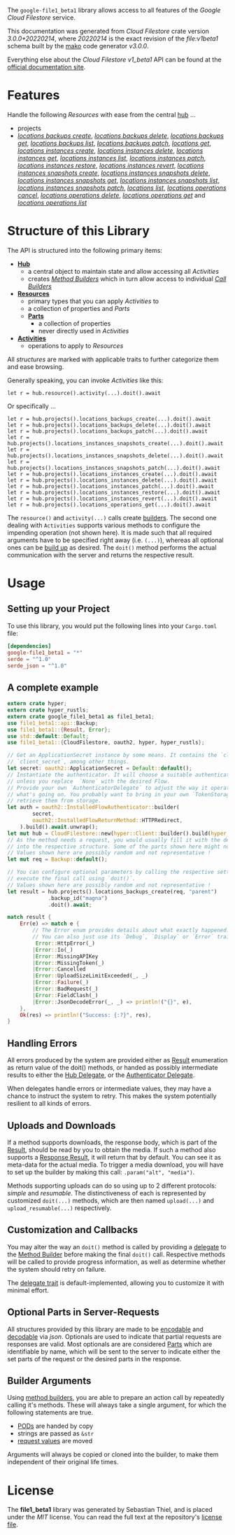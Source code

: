 <!---
DO NOT EDIT !
This file was generated automatically from 'src/mako/api/README.md.mako'
DO NOT EDIT !
-->
The `google-file1_beta1` library allows access to all features of the *Google Cloud Filestore* service.

This documentation was generated from *Cloud Filestore* crate version *3.0.0+20220214*, where *20220214* is the exact revision of the *file:v1beta1* schema built by the [mako](http://www.makotemplates.org/) code generator *v3.0.0*.

Everything else about the *Cloud Filestore* *v1_beta1* API can be found at the
[official documentation site](https://cloud.google.com/filestore/).
# Features

Handle the following *Resources* with ease from the central [hub](https://docs.rs/google-file1_beta1/3.0.0+20220214/google_file1_beta1/CloudFilestore) ... 

* projects
 * [*locations backups create*](https://docs.rs/google-file1_beta1/3.0.0+20220214/google_file1_beta1/api::ProjectLocationBackupCreateCall), [*locations backups delete*](https://docs.rs/google-file1_beta1/3.0.0+20220214/google_file1_beta1/api::ProjectLocationBackupDeleteCall), [*locations backups get*](https://docs.rs/google-file1_beta1/3.0.0+20220214/google_file1_beta1/api::ProjectLocationBackupGetCall), [*locations backups list*](https://docs.rs/google-file1_beta1/3.0.0+20220214/google_file1_beta1/api::ProjectLocationBackupListCall), [*locations backups patch*](https://docs.rs/google-file1_beta1/3.0.0+20220214/google_file1_beta1/api::ProjectLocationBackupPatchCall), [*locations get*](https://docs.rs/google-file1_beta1/3.0.0+20220214/google_file1_beta1/api::ProjectLocationGetCall), [*locations instances create*](https://docs.rs/google-file1_beta1/3.0.0+20220214/google_file1_beta1/api::ProjectLocationInstanceCreateCall), [*locations instances delete*](https://docs.rs/google-file1_beta1/3.0.0+20220214/google_file1_beta1/api::ProjectLocationInstanceDeleteCall), [*locations instances get*](https://docs.rs/google-file1_beta1/3.0.0+20220214/google_file1_beta1/api::ProjectLocationInstanceGetCall), [*locations instances list*](https://docs.rs/google-file1_beta1/3.0.0+20220214/google_file1_beta1/api::ProjectLocationInstanceListCall), [*locations instances patch*](https://docs.rs/google-file1_beta1/3.0.0+20220214/google_file1_beta1/api::ProjectLocationInstancePatchCall), [*locations instances restore*](https://docs.rs/google-file1_beta1/3.0.0+20220214/google_file1_beta1/api::ProjectLocationInstanceRestoreCall), [*locations instances revert*](https://docs.rs/google-file1_beta1/3.0.0+20220214/google_file1_beta1/api::ProjectLocationInstanceRevertCall), [*locations instances snapshots create*](https://docs.rs/google-file1_beta1/3.0.0+20220214/google_file1_beta1/api::ProjectLocationInstanceSnapshotCreateCall), [*locations instances snapshots delete*](https://docs.rs/google-file1_beta1/3.0.0+20220214/google_file1_beta1/api::ProjectLocationInstanceSnapshotDeleteCall), [*locations instances snapshots get*](https://docs.rs/google-file1_beta1/3.0.0+20220214/google_file1_beta1/api::ProjectLocationInstanceSnapshotGetCall), [*locations instances snapshots list*](https://docs.rs/google-file1_beta1/3.0.0+20220214/google_file1_beta1/api::ProjectLocationInstanceSnapshotListCall), [*locations instances snapshots patch*](https://docs.rs/google-file1_beta1/3.0.0+20220214/google_file1_beta1/api::ProjectLocationInstanceSnapshotPatchCall), [*locations list*](https://docs.rs/google-file1_beta1/3.0.0+20220214/google_file1_beta1/api::ProjectLocationListCall), [*locations operations cancel*](https://docs.rs/google-file1_beta1/3.0.0+20220214/google_file1_beta1/api::ProjectLocationOperationCancelCall), [*locations operations delete*](https://docs.rs/google-file1_beta1/3.0.0+20220214/google_file1_beta1/api::ProjectLocationOperationDeleteCall), [*locations operations get*](https://docs.rs/google-file1_beta1/3.0.0+20220214/google_file1_beta1/api::ProjectLocationOperationGetCall) and [*locations operations list*](https://docs.rs/google-file1_beta1/3.0.0+20220214/google_file1_beta1/api::ProjectLocationOperationListCall)




# Structure of this Library

The API is structured into the following primary items:

* **[Hub](https://docs.rs/google-file1_beta1/3.0.0+20220214/google_file1_beta1/CloudFilestore)**
    * a central object to maintain state and allow accessing all *Activities*
    * creates [*Method Builders*](https://docs.rs/google-file1_beta1/3.0.0+20220214/google_file1_beta1/client::MethodsBuilder) which in turn
      allow access to individual [*Call Builders*](https://docs.rs/google-file1_beta1/3.0.0+20220214/google_file1_beta1/client::CallBuilder)
* **[Resources](https://docs.rs/google-file1_beta1/3.0.0+20220214/google_file1_beta1/client::Resource)**
    * primary types that you can apply *Activities* to
    * a collection of properties and *Parts*
    * **[Parts](https://docs.rs/google-file1_beta1/3.0.0+20220214/google_file1_beta1/client::Part)**
        * a collection of properties
        * never directly used in *Activities*
* **[Activities](https://docs.rs/google-file1_beta1/3.0.0+20220214/google_file1_beta1/client::CallBuilder)**
    * operations to apply to *Resources*

All *structures* are marked with applicable traits to further categorize them and ease browsing.

Generally speaking, you can invoke *Activities* like this:

```Rust,ignore
let r = hub.resource().activity(...).doit().await
```

Or specifically ...

```ignore
let r = hub.projects().locations_backups_create(...).doit().await
let r = hub.projects().locations_backups_delete(...).doit().await
let r = hub.projects().locations_backups_patch(...).doit().await
let r = hub.projects().locations_instances_snapshots_create(...).doit().await
let r = hub.projects().locations_instances_snapshots_delete(...).doit().await
let r = hub.projects().locations_instances_snapshots_patch(...).doit().await
let r = hub.projects().locations_instances_create(...).doit().await
let r = hub.projects().locations_instances_delete(...).doit().await
let r = hub.projects().locations_instances_patch(...).doit().await
let r = hub.projects().locations_instances_restore(...).doit().await
let r = hub.projects().locations_instances_revert(...).doit().await
let r = hub.projects().locations_operations_get(...).doit().await
```

The `resource()` and `activity(...)` calls create [builders][builder-pattern]. The second one dealing with `Activities` 
supports various methods to configure the impending operation (not shown here). It is made such that all required arguments have to be 
specified right away (i.e. `(...)`), whereas all optional ones can be [build up][builder-pattern] as desired.
The `doit()` method performs the actual communication with the server and returns the respective result.

# Usage

## Setting up your Project

To use this library, you would put the following lines into your `Cargo.toml` file:

```toml
[dependencies]
google-file1_beta1 = "*"
serde = "^1.0"
serde_json = "^1.0"
```

## A complete example

```Rust
extern crate hyper;
extern crate hyper_rustls;
extern crate google_file1_beta1 as file1_beta1;
use file1_beta1::api::Backup;
use file1_beta1::{Result, Error};
use std::default::Default;
use file1_beta1::{CloudFilestore, oauth2, hyper, hyper_rustls};

// Get an ApplicationSecret instance by some means. It contains the `client_id` and 
// `client_secret`, among other things.
let secret: oauth2::ApplicationSecret = Default::default();
// Instantiate the authenticator. It will choose a suitable authentication flow for you, 
// unless you replace  `None` with the desired Flow.
// Provide your own `AuthenticatorDelegate` to adjust the way it operates and get feedback about 
// what's going on. You probably want to bring in your own `TokenStorage` to persist tokens and
// retrieve them from storage.
let auth = oauth2::InstalledFlowAuthenticator::builder(
        secret,
        oauth2::InstalledFlowReturnMethod::HTTPRedirect,
    ).build().await.unwrap();
let mut hub = CloudFilestore::new(hyper::Client::builder().build(hyper_rustls::HttpsConnector::with_native_roots()), auth);
// As the method needs a request, you would usually fill it with the desired information
// into the respective structure. Some of the parts shown here might not be applicable !
// Values shown here are possibly random and not representative !
let mut req = Backup::default();

// You can configure optional parameters by calling the respective setters at will, and
// execute the final call using `doit()`.
// Values shown here are possibly random and not representative !
let result = hub.projects().locations_backups_create(req, "parent")
             .backup_id("magna")
             .doit().await;

match result {
    Err(e) => match e {
        // The Error enum provides details about what exactly happened.
        // You can also just use its `Debug`, `Display` or `Error` traits
         Error::HttpError(_)
        |Error::Io(_)
        |Error::MissingAPIKey
        |Error::MissingToken(_)
        |Error::Cancelled
        |Error::UploadSizeLimitExceeded(_, _)
        |Error::Failure(_)
        |Error::BadRequest(_)
        |Error::FieldClash(_)
        |Error::JsonDecodeError(_, _) => println!("{}", e),
    },
    Ok(res) => println!("Success: {:?}", res),
}

```
## Handling Errors

All errors produced by the system are provided either as [Result](https://docs.rs/google-file1_beta1/3.0.0+20220214/google_file1_beta1/client::Result) enumeration as return value of
the doit() methods, or handed as possibly intermediate results to either the 
[Hub Delegate](https://docs.rs/google-file1_beta1/3.0.0+20220214/google_file1_beta1/client::Delegate), or the [Authenticator Delegate](https://docs.rs/yup-oauth2/*/yup_oauth2/trait.AuthenticatorDelegate.html).

When delegates handle errors or intermediate values, they may have a chance to instruct the system to retry. This 
makes the system potentially resilient to all kinds of errors.

## Uploads and Downloads
If a method supports downloads, the response body, which is part of the [Result](https://docs.rs/google-file1_beta1/3.0.0+20220214/google_file1_beta1/client::Result), should be
read by you to obtain the media.
If such a method also supports a [Response Result](https://docs.rs/google-file1_beta1/3.0.0+20220214/google_file1_beta1/client::ResponseResult), it will return that by default.
You can see it as meta-data for the actual media. To trigger a media download, you will have to set up the builder by making
this call: `.param("alt", "media")`.

Methods supporting uploads can do so using up to 2 different protocols: 
*simple* and *resumable*. The distinctiveness of each is represented by customized 
`doit(...)` methods, which are then named `upload(...)` and `upload_resumable(...)` respectively.

## Customization and Callbacks

You may alter the way an `doit()` method is called by providing a [delegate](https://docs.rs/google-file1_beta1/3.0.0+20220214/google_file1_beta1/client::Delegate) to the 
[Method Builder](https://docs.rs/google-file1_beta1/3.0.0+20220214/google_file1_beta1/client::CallBuilder) before making the final `doit()` call. 
Respective methods will be called to provide progress information, as well as determine whether the system should 
retry on failure.

The [delegate trait](https://docs.rs/google-file1_beta1/3.0.0+20220214/google_file1_beta1/client::Delegate) is default-implemented, allowing you to customize it with minimal effort.

## Optional Parts in Server-Requests

All structures provided by this library are made to be [encodable](https://docs.rs/google-file1_beta1/3.0.0+20220214/google_file1_beta1/client::RequestValue) and 
[decodable](https://docs.rs/google-file1_beta1/3.0.0+20220214/google_file1_beta1/client::ResponseResult) via *json*. Optionals are used to indicate that partial requests are responses 
are valid.
Most optionals are are considered [Parts](https://docs.rs/google-file1_beta1/3.0.0+20220214/google_file1_beta1/client::Part) which are identifiable by name, which will be sent to 
the server to indicate either the set parts of the request or the desired parts in the response.

## Builder Arguments

Using [method builders](https://docs.rs/google-file1_beta1/3.0.0+20220214/google_file1_beta1/client::CallBuilder), you are able to prepare an action call by repeatedly calling it's methods.
These will always take a single argument, for which the following statements are true.

* [PODs][wiki-pod] are handed by copy
* strings are passed as `&str`
* [request values](https://docs.rs/google-file1_beta1/3.0.0+20220214/google_file1_beta1/client::RequestValue) are moved

Arguments will always be copied or cloned into the builder, to make them independent of their original life times.

[wiki-pod]: http://en.wikipedia.org/wiki/Plain_old_data_structure
[builder-pattern]: http://en.wikipedia.org/wiki/Builder_pattern
[google-go-api]: https://github.com/google/google-api-go-client

# License
The **file1_beta1** library was generated by Sebastian Thiel, and is placed 
under the *MIT* license.
You can read the full text at the repository's [license file][repo-license].

[repo-license]: https://github.com/Byron/google-apis-rsblob/main/LICENSE.md
